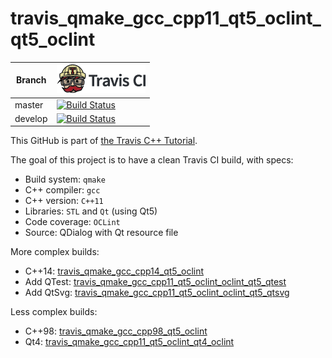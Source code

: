 # travis_qmake_gcc_cpp11_qt5_oclint_qt5_oclint

Branch|[![Travis CI logo](TravisCI.png)](https://travis-ci.org)
---|---
master|[![Build Status](https://travis-ci.org/richelbilderbeek/travis_qmake_gcc_cpp11_qt5_oclint.svg?branch=master)](https://travis-ci.org/richelbilderbeek/travis_qmake_gcc_cpp11_qt5_oclint)
develop|[![Build Status](https://travis-ci.org/richelbilderbeek/travis_qmake_gcc_cpp11_qt5_oclint.svg?branch=develop)](https://travis-ci.org/richelbilderbeek/travis_qmake_gcc_cpp11_qt5_oclint)

This GitHub is part of [the Travis C++ Tutorial](https://github.com/richelbilderbeek/travis_cpp_tutorial).

The goal of this project is to have a clean Travis CI build, with specs:
 * Build system: `qmake`
 * C++ compiler: `gcc`
 * C++ version: `C++11`
 * Libraries: `STL` and `Qt` (using Qt5)
 * Code coverage: `OCLint`
 * Source: QDialog with Qt resource file

More complex builds:

 * C++14: [travis_qmake_gcc_cpp14_qt5_oclint](https://www.github.com/richelbilderbeek/travis_qmake_gcc_cpp14_qt5_oclint)
 * Add QTest: [travis_qmake_gcc_cpp11_qt5_oclint_oclint_qt5_qtest](https://www.github.com/richelbilderbeek/travis_qmake_gcc_cpp11_qt5_oclint_oclint_qt5_qtest)
 * Add QtSvg: [travis_qmake_gcc_cpp11_qt5_oclint_oclint_qt5_qtsvg](https://www.github.com/richelbilderbeek/travis_qmake_gcc_cpp11_qt5_oclint_oclint_qt5_qtsvg)

Less complex builds:

 * C++98: [travis_qmake_gcc_cpp98_qt5_oclint](https://www.github.com/richelbilderbeek/travis_qmake_gcc_cpp98_qt5_oclint)
 * Qt4: [travis_qmake_gcc_cpp11_qt5_oclint_qt4_oclint](https://www.github.com/richelbilderbeek/travis_qmake_gcc_cpp11_qt5_oclint_qt4_oclint)
